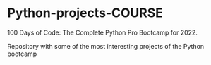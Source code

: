 # Python-projects-COURSE
100 Days of Code: The Complete Python Pro Bootcamp for 2022. 

Repository with some of the most interesting projects of the Python bootcamp

